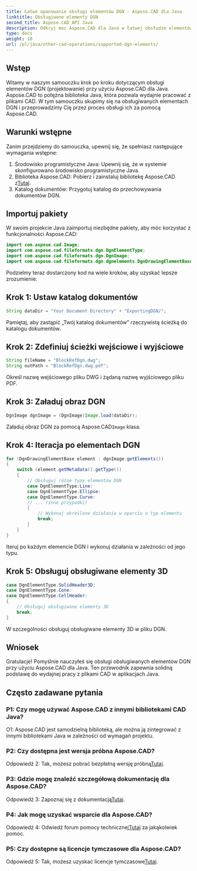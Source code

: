 ```yaml
---
title: Łatwe opanowanie obsługi elementów DGN - Aspose.CAD dla Java
linktitle: Obsługiwane elementy DGN
second_title: Aspose.CAD API Java
description: Odkryj moc Aspose.CAD dla Java w łatwej obsłudze elementów DGN. Nasz przewodnik krok po kroku zapewnia bezproblemową integrację z przetwarzaniem plików CAD.
type: docs
weight: 10
url: /pl/java/other-cad-operations/supported-dgn-elements/
---
```

## Wstęp

Witamy w naszym samouczku krok po kroku dotyczącym obsługi elementów DGN (projektowanie) przy użyciu Aspose.CAD dla Java. Aspose.CAD to potężna biblioteka Java, która pozwala wydajnie pracować z plikami CAD. W tym samouczku skupimy się na obsługiwanych elementach DGN i przeprowadzimy Cię przez proces obsługi ich za pomocą Aspose.CAD.

## Warunki wstępne

Zanim przejdziemy do samouczka, upewnij się, że spełniasz następujące wymagania wstępne:

1. Środowisko programistyczne Java: Upewnij się, że w systemie skonfigurowano środowisko programistyczne Java.
2.  Biblioteka Aspose.CAD: Pobierz i zainstaluj bibliotekę Aspose.CAD z[Tutaj](https://releases.aspose.com/cad/java/).
3. Katalog dokumentów: Przygotuj katalog do przechowywania dokumentów DGN.

## Importuj pakiety

W swoim projekcie Java zaimportuj niezbędne pakiety, aby móc korzystać z funkcjonalności Aspose.CAD:

```java
import com.aspose.cad.Image;
import com.aspose.cad.fileformats.dgn.DgnElementType;
import com.aspose.cad.fileformats.dgn.DgnImage;
import com.aspose.cad.fileformats.dgn.dgnelements.DgnDrawingElementBase;
```

Podzielmy teraz dostarczony kod na wiele kroków, aby uzyskać lepsze zrozumienie:

## Krok 1: Ustaw katalog dokumentów

```java
String dataDir = "Your Document Directory" + "ExportingDGN/";
```

Pamiętaj, aby zastąpić „Twój katalog dokumentów” rzeczywistą ścieżką do katalogu dokumentów.

## Krok 2: Zdefiniuj ścieżki wejściowe i wyjściowe

```java
String fileName = "BlockRefDgn.dwg";
String outPath = "BlockRefDgn.dwg.pdf";
```

Określ nazwę wejściowego pliku DWG i żądaną nazwę wyjściowego pliku PDF.

## Krok 3: Załaduj obraz DGN

```java
DgnImage dgnImage = (DgnImage)Image.load(dataDir);
```

 Załaduj obraz DGN za pomocą Aspose.CAD`Image` klasa.

## Krok 4: Iteracja po elementach DGN

```java
for (DgnDrawingElementBase element : dgnImage.getElements())
{
    switch (element.getMetadata().getType())
    {
        // Obsługuj różne typy elementów DGN
        case DgnElementType.Line:
        case DgnElementType.Ellipse:
        case DgnElementType.Curve:
        // ... (inne przypadki)
        {
            // Wykonaj określone działania w oparciu o typ elementu
            break;
        }
    }
}
```

Iteruj po każdym elemencie DGN i wykonuj działania w zależności od jego typu.

## Krok 5: Obsługuj obsługiwane elementy 3D

```java
case DgnElementType.SolidHeader3D:
case DgnElementType.Cone:
case DgnElementType.CellHeader:
{
    // Obsługuj obsługiwane elementy 3D
    break;
}
```

W szczególności obsługuj obsługiwane elementy 3D w pliku DGN.

## Wniosek

Gratulacje! Pomyślnie nauczyłeś się obsługi obsługiwanych elementów DGN przy użyciu Aspose.CAD dla Java. Ten przewodnik zapewnia solidną podstawę do wydajnej pracy z plikami CAD w aplikacjach Java.

## Często zadawane pytania

### P1: Czy mogę używać Aspose.CAD z innymi bibliotekami CAD Java?

O1: Aspose.CAD jest samodzielną biblioteką, ale można ją zintegrować z innymi bibliotekami Java w zależności od wymagań projektu.

### P2: Czy dostępna jest wersja próbna Aspose.CAD?

 Odpowiedź 2: Tak, możesz pobrać bezpłatną wersję próbną[Tutaj](https://releases.aspose.com/).

### P3: Gdzie mogę znaleźć szczegółową dokumentację dla Aspose.CAD?

 Odpowiedź 3: Zapoznaj się z dokumentacją[Tutaj](https://reference.aspose.com/cad/java/).

### P4: Jak mogę uzyskać wsparcie dla Aspose.CAD?

 Odpowiedź 4: Odwiedź forum pomocy technicznej[Tutaj](https://forum.aspose.com/c/cad/19) za jakąkolwiek pomoc.

### P5: Czy dostępne są licencje tymczasowe dla Aspose.CAD?

 Odpowiedź 5: Tak, możesz uzyskać licencje tymczasowe[Tutaj](https://purchase.aspose.com/temporary-license/).